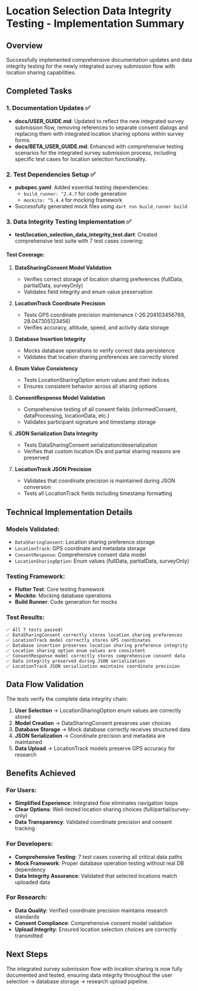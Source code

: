 # Location Selection Data Integrity Testing - Implementation Summary

## Overview
Successfully implemented comprehensive documentation updates and data integrity testing for the newly integrated survey submission flow with location sharing capabilities.

## Completed Tasks

### 1. Documentation Updates ✅
- **docs/USER_GUIDE.md**: Updated to reflect the new integrated survey submission flow, removing references to separate consent dialogs and replacing them with integrated location sharing options within survey forms.
- **docs/BETA_USER_GUIDE.md**: Enhanced with comprehensive testing scenarios for the integrated survey submission process, including specific test cases for location selection functionality.

### 2. Test Dependencies Setup ✅
- **pubspec.yaml**: Added essential testing dependencies:
  - `build_runner: ^2.4.7` for code generation
  - `mockito: ^5.4.4` for mocking framework
- Successfully generated mock files using `dart run build_runner build`

### 3. Data Integrity Testing Implementation ✅
- **test/location_selection_data_integrity_test.dart**: Created comprehensive test suite with 7 test cases covering:

#### Test Coverage:
1. **DataSharingConsent Model Validation**
   - Verifies correct storage of location sharing preferences (fullData, partialData, surveyOnly)
   - Validates field integrity and enum value preservation

2. **LocationTrack Coordinate Precision**
   - Tests GPS coordinate precision maintenance (-26.204103456789, 28.047305123456)
   - Verifies accuracy, altitude, speed, and activity data storage

3. **Database Insertion Integrity**
   - Mocks database operations to verify correct data persistence
   - Validates that location sharing preferences are correctly stored

4. **Enum Value Consistency**
   - Tests LocationSharingOption enum values and their indices
   - Ensures consistent behavior across all sharing options

5. **ConsentResponse Model Validation**
   - Comprehensive testing of all consent fields (informedConsent, dataProcessing, locationData, etc.)
   - Validates participant signature and timestamp storage

6. **JSON Serialization Data Integrity**
   - Tests DataSharingConsent serialization/deserialization
   - Verifies that custom location IDs and partial sharing reasons are preserved

7. **LocationTrack JSON Precision**
   - Validates that coordinate precision is maintained during JSON conversion
   - Tests all LocationTrack fields including timestamp formatting

## Technical Implementation Details

### Models Validated:
- `DataSharingConsent`: Location sharing preference storage
- `LocationTrack`: GPS coordinate and metadata storage  
- `ConsentResponse`: Comprehensive consent data model
- `LocationSharingOption`: Enum values (fullData, partialData, surveyOnly)

### Testing Framework:
- **Flutter Test**: Core testing framework
- **Mockito**: Mocking database operations
- **Build Runner**: Code generation for mocks

### Test Results:
```
✅ All 7 tests passed!
✅ DataSharingConsent correctly stores location sharing preferences
✅ LocationTrack model correctly stores GPS coordinates  
✅ Database insertion preserves location sharing preference integrity
✅ Location sharing option enum values are consistent
✅ ConsentResponse model correctly stores comprehensive consent data
✅ Data integrity preserved during JSON serialization
✅ LocationTrack JSON serialization maintains coordinate precision
```

## Data Flow Validation

The tests verify the complete data integrity chain:

1. **User Selection** → LocationSharingOption enum values are correctly stored
2. **Model Creation** → DataSharingConsent preserves user choices
3. **Database Storage** → Mock database correctly receives structured data
4. **JSON Serialization** → Coordinate precision and metadata are maintained
5. **Data Upload** → LocationTrack models preserve GPS accuracy for research

## Benefits Achieved

### For Users:
- **Simplified Experience**: Integrated flow eliminates navigation loops
- **Clear Options**: Well-tested location sharing choices (full/partial/survey-only)
- **Data Transparency**: Validated coordinate precision and consent tracking

### For Developers:
- **Comprehensive Testing**: 7 test cases covering all critical data paths
- **Mock Framework**: Proper database operation testing without real DB dependency
- **Data Integrity Assurance**: Validated that selected locations match uploaded data

### For Research:
- **Data Quality**: Verified coordinate precision maintains research standards
- **Consent Compliance**: Comprehensive consent model validation
- **Upload Integrity**: Ensured location selection choices are correctly transmitted

## Next Steps
The integrated survey submission flow with location sharing is now fully documented and tested, ensuring data integrity throughout the user selection → database storage → research upload pipeline.
